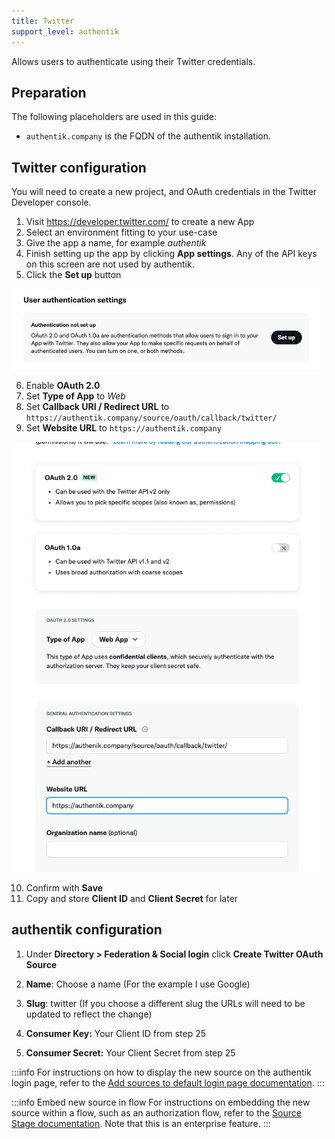 ```yaml
---
title: Twitter
support_level: authentik
---
```


Allows users to authenticate using their Twitter credentials.

## Preparation

The following placeholders are used in this guide:

- `authentik.company` is the FQDN of the authentik installation.

## Twitter configuration

You will need to create a new project, and OAuth credentials in the Twitter Developer console.

1. Visit https://developer.twitter.com/ to create a new App
2. Select an environment fitting to your use-case
3. Give the app a name, for example _authentik_
4. Finish setting up the app by clicking **App settings**. Any of the API keys on this screen are not used by authentik.
5. Click the **Set up** button

![](./twitter1.png)

6. Enable **OAuth 2.0**
7. Set **Type of App** to _Web_
8. Set **Callback URI / Redirect URL** to `https://authentik.company/source/oauth/callback/twitter/`
9. Set **Website URL** to `https://authentik.company`

![](./twitter2.png)

10. Confirm with **Save**
11. Copy and store **Client ID** and **Client Secret** for later

## authentik configuration

1. Under **Directory > Federation & Social login** click **Create Twitter OAuth Source**

2. **Name**: Choose a name (For the example I use Google)
3. **Slug**: twitter (If you choose a different slug the URLs will need to be updated to reflect the change)
4. **Consumer Key:** Your Client ID from step 25
5. **Consumer Secret:** Your Client Secret from step 25

:::info
For instructions on how to display the new source on the authentik login page, refer to the [Add sources to default login page documentation](../../index.md#add-sources-to-default-login-page).
:::

:::info Embed new source in flow
For instructions on embedding the new source within a flow, such as an authorization flow, refer to the [Source Stage documentation](../../../../../add-secure-apps/flows-stages/stages/source/index.md). Note that this is an enterprise feature.
:::
